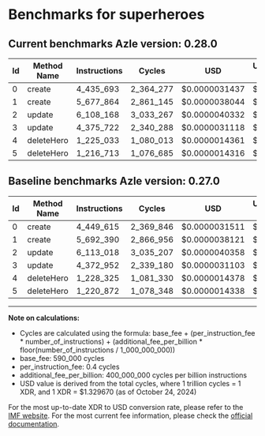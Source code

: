 # Benchmarks for superheroes

## Current benchmarks Azle version: 0.28.0

| Id  | Method Name | Instructions | Cycles    | USD           | USD/Million Calls | Change                             |
| --- | ----------- | ------------ | --------- | ------------- | ----------------- | ---------------------------------- |
| 0   | create      | 4_435_693    | 2_364_277 | $0.0000031437 | $3.14             | <font color="green">-13_922</font> |
| 1   | create      | 5_677_864    | 2_861_145 | $0.0000038044 | $3.80             | <font color="green">-14_526</font> |
| 2   | update      | 6_108_168    | 3_033_267 | $0.0000040332 | $4.03             | <font color="green">-4_850</font>  |
| 3   | update      | 4_375_722    | 2_340_288 | $0.0000031118 | $3.11             | <font color="red">+2_770</font>    |
| 4   | deleteHero  | 1_225_033    | 1_080_013 | $0.0000014361 | $1.43             | <font color="green">-3_292</font>  |
| 5   | deleteHero  | 1_216_713    | 1_076_685 | $0.0000014316 | $1.43             | <font color="green">-4_159</font>  |

## Baseline benchmarks Azle version: 0.27.0

| Id  | Method Name | Instructions | Cycles    | USD           | USD/Million Calls |
| --- | ----------- | ------------ | --------- | ------------- | ----------------- |
| 0   | create      | 4_449_615    | 2_369_846 | $0.0000031511 | $3.15             |
| 1   | create      | 5_692_390    | 2_866_956 | $0.0000038121 | $3.81             |
| 2   | update      | 6_113_018    | 3_035_207 | $0.0000040358 | $4.03             |
| 3   | update      | 4_372_952    | 2_339_180 | $0.0000031103 | $3.11             |
| 4   | deleteHero  | 1_228_325    | 1_081_330 | $0.0000014378 | $1.43             |
| 5   | deleteHero  | 1_220_872    | 1_078_348 | $0.0000014338 | $1.43             |

---

**Note on calculations:**

- Cycles are calculated using the formula: base_fee + (per_instruction_fee \* number_of_instructions) + (additional_fee_per_billion \* floor(number_of_instructions / 1_000_000_000))
- base_fee: 590_000 cycles
- per_instruction_fee: 0.4 cycles
- additional_fee_per_billion: 400_000_000 cycles per billion instructions
- USD value is derived from the total cycles, where 1 trillion cycles = 1 XDR, and 1 XDR = $1.329670 (as of October 24, 2024)

For the most up-to-date XDR to USD conversion rate, please refer to the [IMF website](https://www.imf.org/external/np/fin/data/rms_sdrv.aspx).
For the most current fee information, please check the [official documentation](https://internetcomputer.org/docs/current/developer-docs/gas-cost#execution).
